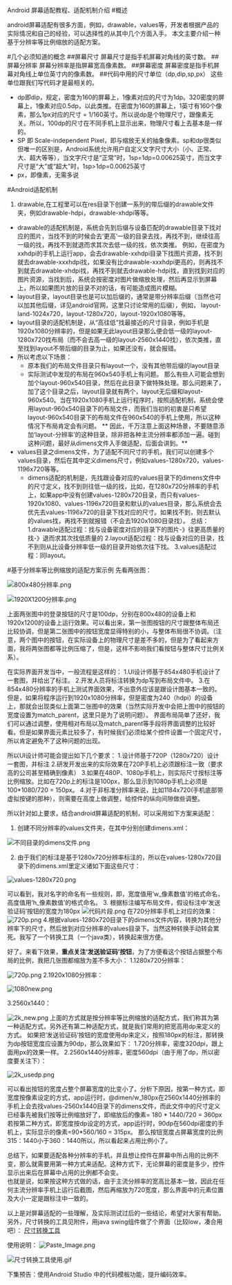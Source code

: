Android 屏幕适配教程、适配机制介绍
#概述

android屏幕适配有很多方面，例如，drawable，values等，开发者根据产品的实际情况和自己的经验，可以选择性的从其中几个方面入手。
本文主要介绍一种基于分辨率等比例缩放的适配方案。

#几个必须知道的概念
##屏幕尺寸
屏幕尺寸是指手机屏幕对角线的英寸数。
##屏幕分辨率
屏幕分辨率是指屏幕宽高像素数。
##屏幕密度
屏幕密度是指手机屏幕对角线上单位英寸内的像素数。
##代码中用的尺寸单位（dp,dip,sp,px）
这些单位跟我们写代码才是最相关的。
- dp即dip，规定，密度为160的屏幕上，1像素对应的尺寸为1dp。320密度的屏幕上，1像素对应0.5dp，以此类推。在密度为160的屏幕上，1英寸有160个像素，那么1px对应的尺寸 = 1/160英寸。所以说dp是个物理尺寸，跟像素无关。所以，100dp的尺寸在不同手机上显示出来，物理尺寸看上去基本是一样的。
- SP 即 Scale-independent Pixel，即与缩放无关的抽象像素。sp和dp很类似但唯一的区别是，Android系统允许用户自定义文字尺寸大小（小、正常、大、超大等等），当文字尺寸是“正常”时，1sp=1dp=0.00625英寸，而当文字尺寸是“大”或“超大”时，1sp>1dp=0.00625英寸
- px，即像素，无需多说

#Android适配机制
1. drawable,在工程里可以在res目录下创建一系列的带后缀的drawable文件夹，例如drawable-hdpi，drawable-xhdpi等等。
 - drawable的适配机制是，系统会先到后缀与设备匹配的drawable目录下找对应的图片，当找不到的时候会去‘更高’一级的目录去找，再找不到，继续往高一级的找，再找不到就退而求其次去低一级的找，依次类推。
例如，在密度为xxhdpi的手机上运行app，会去drawable-xxhdpi目录下找图片资源，找不到就去drawable-xxxhdpi找，如果没有比drawable-xxxhdpi更高的，则再找不到就去drawable-xhdpi找，再找不到就去drawable-hdpi找，直到找到对应的图片资源，当找到后，系统会按密度对图片做缩放处理，然后再显示到屏幕上，所以如果图片放的目录不对的话，有可能造成图片模糊。
- layout目录，layout目录也是可以加后缀的，通常是带分辨率后缀（当然也可以加其他后缀，详见android官网，这里只讨论常用的后缀），例如， layout-land-1024x720，layout-1280x720，layout-1920x1080等等。
 - layout目录的适配机制是，从“高往低”找最接近的尺寸目录，例如手机是1920x1080分辨率的，但是如果无此layout目录那么便会低一级的layout-1280x720找布局（而不会去高一级的layout-2560x1440找），依次类推，直至找到layout不带后缀的目录为止，如果还没有，就会报错。
  - 所以考虑以下场景：
    - 原本我们的布局文件目录只有layout一个，没有其他带后缀的layout目录
    - 实际测试中发现的布局在960x540手机上有问题。
   那么有些人可能会想到加个layout-960x540目录，然后在此目录下做特殊处理。那么问题来了，加了这个目录之后，layout目录就有两个，layout无后缀和layout-960x540。当在1920x1080手机上运行程序时，按照适配机制，系统会使用layout-960x540目录下的布局文件，而我们当初的初衷是只希望layout-960x540目录下的布局文件在960x540的手机上使用，所以这种情况下布局肯定会有问题。
    ** 因此，千万注意上面这种场景，不要随意添加‘layout-分辨率’的这种目录，除非把各种主流分辨率都添加一遍。碰到这种问题，最好从dimens文件入手做适配，后面会讲到。**
- values目录之dimens文件，为了适配不同尺寸的手机，我们可以创建多个values目录，然后在其中定义dimens尺寸，例如values-1280x720，values-1196x720等等。
  - dimens适配的机制是，先找跟设备对应的values目录下的dimens文件中的尺寸定义，找不到则往低一级的找，比如，在1280x720分辨率的手机上，如果app中没有创建values-1280x720目录，而只有values-1920x1080、values-1196x720目录和默认的values目录，那么系统会去优先去values-1196x720的目录下找对应的尺寸。如果找不到，则去默认的values找，再找不到就报错（不会去1920x1080目录找）。
总结：
  1.drawable适配过程：找与设备密度对应的目录下的图片-》往更高质量的找-》退而求其次找低质量的
  2.layout适配过程：找与设备对应的目录，找不到则从比设备分辨率低一级的目录开始依次往下找。
  3.values适配过程：同layout。

#基于分辨率等比例缩放的适配方案示例
先看两张图：

![800x480分辨率.png](http://upload-images.jianshu.io/upload_images/2659843-c45118f35c9fcff6.png?imageMogr2/auto-orient/strip%7CimageView2/2/w/1240)


![1920X1200分辨率.png](http://upload-images.jianshu.io/upload_images/2659843-23c2638d9730850a.png?imageMogr2/auto-orient/strip%7CimageView2/2/w/1240)

上面两张图中的登录按钮的尺寸是100dp，分别在800x480的设备上和1920x1200的设备上运行效果。可以看出来，第一张图按钮的尺寸跟整体布局还比较协调，但是第二张图中的按钮宽度显得特别的小，与整体布局很不协调。（注意，两个图中的按钮，在实际设备上的物理尺寸是差不多的，但是为了看起来方面，我将两张图都等比例压缩了，但是，这样不影响我们看按钮与整体尺寸比例关系）。

在实际界面开发当中，一般流程是这样的：
1.UI设计师基于854x480手机设计了一套图，并给出了标注。
2.开发人员将标注转换为dp写到布局文件中。
3.在854x480分辨率的手机上测试界面效果，不出意外应该是跟设计图基本一致的。
但是，如果将程序运行到1920x1080分辨率，但是密度为240（hdpi）的设备上，那就会出现类似上面第二张图中的效果（当然实际开发中会把上图中的按钮的宽度设置为match_parent，这里只是为了说明问题）。
界面布局简单了还好，我们可以通过调整，使用相对布局以及match_parent等手段将界面调整的比较好看。但是如果界面元素比较多了，有时候我们必须给某个控件设置一个固定尺寸，所以肯定避免不了这种问题的出现。

所以UI设计师可能会提出如下几个要求：
1.设计师基于720P（1280x720）设计一套图，并标注
2.研发开发出来的实际效果在720P手机上必须跟标注一致（要求高的公司甚至精确到像素）
3.如果在480P、1080p手机上，则实际尺寸按标注等比例缩放。比如在720p上的标注是100px，那么显示到1080p手机上必须是100*1080/720 = 150px。
4.对于非标准分辨率来说，比如1184x720(手机底部带虚拟按键的那种），则需要在高度上做调整，给控件的纵向间隙做些调整。

所以针对如上要求，结合android屏幕适配的机制，可以采用如下方案来适配：
1. 创建不同分辨率的values文件夹，在其中分别创建dimens.xml：

![不同目录的dimens文件.png](http://upload-images.jianshu.io/upload_images/2659843-9f73e1a04e9ab85e.png?imageMogr2/auto-orient/strip%7CimageView2/2/w/1240)

2. 由于我们的标注是基于1280x720分辨率标注的，所以在values-1280x720目录下的dimens.xml里定义诸如下面这些尺寸：

![values-1280x720.png](http://upload-images.jianshu.io/upload_images/2659843-f1227239b855611b.png?imageMogr2/auto-orient/strip%7CimageView2/2/w/1240)

可以看到，我对名字的命名有一些规则，即，宽度值用‘w_像素数值’的格式命名，高度值用‘h_像素数值’的格式命名。
3. 根据标注编写布局文件，假设标注中‘发送验证码’按钮的宽度为180px
![代码片段.png](http://upload-images.jianshu.io/upload_images/2659843-c2ecf68cc4dcf408.png?imageMogr2/auto-orient/strip%7CimageView2/2/w/1240)
在720分辨率手机上对应的效果：
![720p.png](http://upload-images.jianshu.io/upload_images/2659843-77e8686cf042f9d7.png?imageMogr2/auto-orient/strip%7CimageView2/2/w/1240)
4.根据values-1280x720目录下的dimens文件内容，转换为其他分辨率下的尺寸，然后放到对应分辨率的values目录下。当然这种转换手动转会累死。我写了一个转换工具（一个java类），转换起来很方便。

好了。来看下效果，**重点关注‘发送验证码’按钮**，为了方便看这个按钮占据整个布局的比例，我把几张图都缩放为差不多大小：
1.1280x720分辨率：

![720p.png](http://upload-images.jianshu.io/upload_images/2659843-7653c73a037c9c77.png?imageMogr2/auto-orient/strip%7CimageView2/2/w/1240)
2.1920x1080分辨率：

![1080new.png](http://upload-images.jianshu.io/upload_images/2659843-ed138d21aa674396.png?imageMogr2/auto-orient/strip%7CimageView2/2/w/1240)


3.2560x1440：

![2k_new.png](http://upload-images.jianshu.io/upload_images/2659843-50cf9cfc3dfd3d43.png?imageMogr2/auto-orient/strip%7CimageView2/2/w/1240)
上面的方式就是按分辨率等比例缩放的适配方式，我们称其为第一种适配方式，另外还有第二种适配方式，就是我们常用的把宽高用dp来定义的方式。
如果把‘发送验证码’按钮的宽度使用dp来定义，按照180px的标注，那转换为dp按钮宽度应设置为90dp，那么效果如下：
1.720分辨率，密度320dpi，跟上面用px的效果一样。
2.2560x1440分辨率，密度560dpi（由于用了dp，所以密度要关注下）：

![2k_usedp.png](http://upload-images.jianshu.io/upload_images/2659843-fd9a7301b23b5a72.png?imageMogr2/auto-orient/strip%7CimageView2/2/w/1240)

可以看出按钮的宽度占整个屏幕宽度的比变小了。分析下原因，按第一种方式，即宽度按像素设定的方式，app运行时，@dimen/w_180px在2560x1440分辨率的手机上会去找values-2560x1440目录下的dimens文件，而此文件中的尺寸定义已经事先被我们按等比例缩放好了，即缩放后的像素= 180 * 1440/720 = 360px  
若按第二种方式，即宽度按dp设定的方式，app运行时，90dp在560dpi密度的手机上，实际显示的像素=90*560/160 = 315px。
那么按钮宽度占屏幕宽度的比例315：1440小于360：1440所以，所以看起来占用比例小了。

总结下，如果要适配各种分辨率的手机，并且想让控件在屏幕中所占用的比例不变，那么就需要用第一种方式来适配。这种方式下，无论屏幕的密度是多少，控件显示出来后在屏幕中占用的比例都不会变。   
也就是说，如果按这种方式做的话，由于主流分辨率的宽高比基本一致，因此在任何主流分辨率手机上运行后截图，然后再缩放为720宽度，那么界面中的元素位置及大小一定是跟标注中一致的。

以上是对屏幕适配的一些理解，及实际测试过后的一些结论，希望对大家有帮助。
另外，尺寸转换的工具见附件，用java swing组件做了个界面（比较low，凑合用吧）：
[尺寸转换工具](http://pan.baidu.com/s/1hrD1NEk)

使用说明：
![Paste_Image.png](http://upload-images.jianshu.io/upload_images/2659843-3649eada0b38e5c7.png?imageMogr2/auto-orient/strip%7CimageView2/2/w/1240)


![尺寸转换工具使用.gif](http://upload-images.jianshu.io/upload_images/2659843-e065cf4867d57403.gif?imageMogr2/auto-orient/strip)


下集预告：使用Android Studio 中的代码模板功能，提升编码效率。
